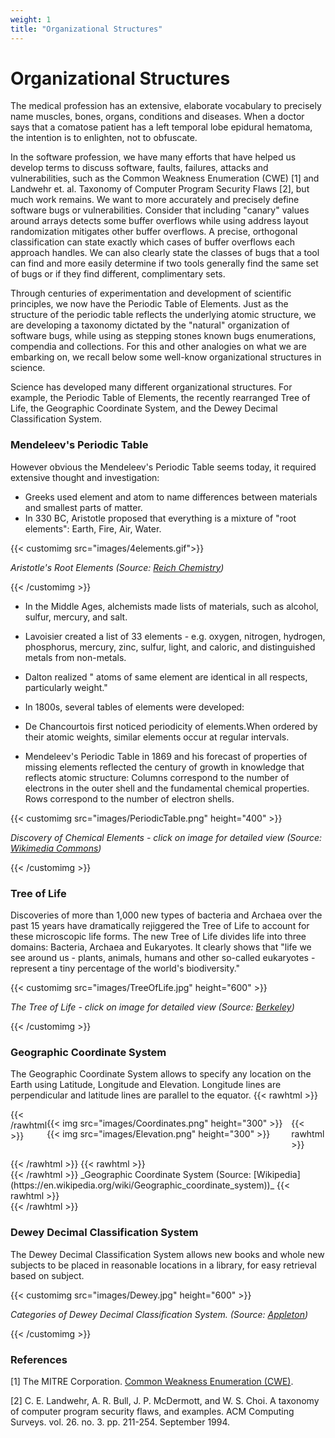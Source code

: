 ```yaml
---
weight: 1
title: "Organizational Structures"
---
```

# Organizational Structures

The medical profession has an extensive, elaborate vocabulary to precisely name muscles, bones, organs, conditions and diseases. When a doctor says that a comatose patient has a left temporal lobe epidural hematoma, the intention is to enlighten, not to obfuscate.

In the software profession, we have many efforts that have helped us develop terms to discuss software, faults, failures, attacks and vulnerabilities, such as the Common Weakness Enumeration (CWE) [1] and Landwehr et. al. Taxonomy of Computer Program Security Flaws [2], but much work remains. We want to more accurately and precisely define software bugs or vulnerabilities. Consider that including "canary" values around arrays detects some buffer overflows while using address layout randomization mitigates other buffer overflows. A precise, orthogonal classification can state exactly which cases of buffer overflows each approach handles. We can also clearly state the classes of bugs that a tool can find and more easily determine if two tools generally find the same set of bugs or if they find different, complimentary sets.

Through centuries of experimentation and development of scientific principles, we now have the Periodic Table of Elements. Just as the structure of the periodic table reflects the underlying atomic structure, we are developing a taxonomy dictated by the "natural" organization of software bugs, while using as stepping stones known bugs enumerations, compendia and collections. For this and other analogies on what we are embarking on, we recall below some well-know organizational structures in science.

Science has developed many different organizational structures. For example, the Periodic Table of Elements, the recently rearranged Tree of Life, the Geographic Coordinate System, and the Dewey Decimal Classification System.

### Mendeleev's Periodic Table

However obvious the Mendeleev's Periodic Table seems today, it required extensive thought and investigation:

* Greeks used element and atom to name differences between materials and smallest parts of matter.
* In 330 BC, Aristotle proposed that everything is a mixture of "root elements": Earth, Fire, Air, Water.

{{< customimg src="images/4elements.gif">}}
<p><em>Aristotle's Root Elements (Source: <a href="https://www2.chem.wisc.edu/areas/reich/group/index.htm"
                target="_blank">Reich Chemistry</a>)</em></p>
{{< /customimg >}}

* In the Middle Ages, alchemists made lists of materials, such as alcohol, sulfur, mercury, and salt.

* Lavoisier created a list of 33 elements - e.g. oxygen, nitrogen, hydrogen, phosphorus, mercury, zinc, sulfur, light, and caloric, and distinguished metals from non-metals.
* Dalton realized " atoms of same element are identical in all respects, particularly weight."

* In 1800s, several tables of elements were developed:

* De Chancourtois first noticed periodicity of elements.When ordered by their atomic weights, similar elements occur at regular intervals.
* Mendeleev's Periodic Table in 1869 and his forecast of properties of missing elements reflected the century of growth in knowledge that reflects atomic structure: Columns correspond to the number of electrons in the outer shell and the fundamental chemical properties. Rows correspond to the number of electron shells.

{{< customimg src="images/PeriodicTable.png" height="400" >}}
<p><em>Discovery of Chemical Elements <red>- click on image for detailed view</red> (Source: <a
                href="https://commons.wikimedia.org/w/index.php?curid=31017351" target="_blank">Wikimedia
                Commons</a>)</em></p>
{{< /customimg >}}

### Tree of Life

Discoveries of more than 1,000 new types of bacteria and Archaea over the past 15 years have dramatically rejiggered the Tree of Life to account for these microscopic life forms. The new Tree of Life divides life into three domains: Bacteria, Archaea and Eukaryotes. It clearly shows that "life we see around us - plants, animals, humans and other so-called eukaryotes - represent a tiny percentage of the world's biodiversity."

{{< customimg src="images/TreeOfLife.jpg" height="600" >}}
<p><em>The Tree of Life <red>- click on image for detailed view</red> (Source: <a
                href="https://www.nature.com/articles/nmicrobiol201648?error=cookies_not_supported\"
                target="_blank">Berkeley</a>)</em></p>
{{< /customimg >}}

### Geographic Coordinate System

The Geographic Coordinate System allows to specify any location on the Earth using Latitude, Longitude and Elevation. Longitude lines are perpendicular and latitude lines are parallel to the equator.
{{< rawhtml >}}
<div style="display: flex;
  justify-content: center;">
{{< /rawhtml >}}

{{< img src="images/Coordinates.png" height="300" >}} {{< img src="images/Elevation.png" height="300" >}}

{{< rawhtml >}}
</div>
{{< /rawhtml >}}
{{< rawhtml >}}
<div style="display: flex;
  justify-content: center;">
{{< /rawhtml >}}
_Geographic Coordinate System (Source: [Wikipedia](https://en.wikipedia.org/wiki/Geographic_coordinate_system))_
{{< rawhtml >}}
</div>
{{< /rawhtml >}}

### Dewey Decimal Classification System

The Dewey Decimal Classification System allows new books and whole new subjects to be placed in reasonable locations in a library, for easy retrieval based on subject.

{{< customimg src="images/Dewey.jpg" height="600" >}}
<p><em>Categories of Dewey Decimal Classification System. (Source: <a
                href="http://www.thelibrarianedge.com/libedge/2016/8/29/dewey-designs-to-share"
                target="_blank">Appleton</a>)</em></p>
{{< /customimg >}}

### References

\[1\] The MITRE Corporation. [Common Weakness Enumeration (CWE)](https://cwe.mitre.org/).

\[2\] C. E. Landwehr, A. R. Bull, J. P. McDermott, and W. S. Choi. A taxonomy of computer program security flaws, and examples. ACM Computing Surveys. vol. 26. no. 3. pp. 211-254. September 1994.
